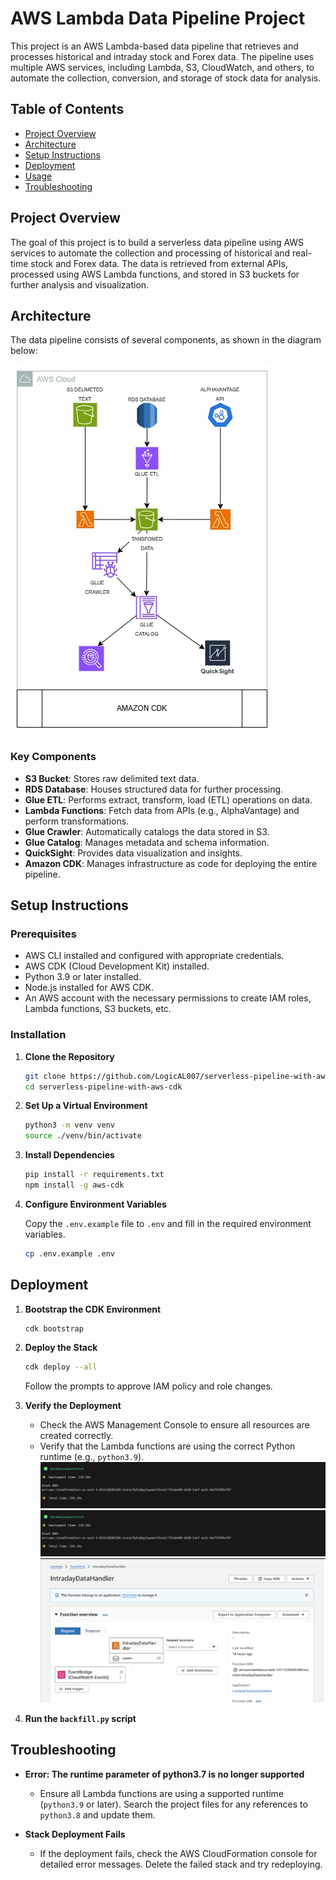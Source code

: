 # AWS Lambda Data Pipeline Project

This project is an AWS Lambda-based data pipeline that retrieves and processes historical and intraday stock and Forex data. The pipeline uses multiple AWS services, including Lambda, S3, CloudWatch, and others, to automate the collection, conversion, and storage of stock data for analysis.

## Table of Contents

- [Project Overview](#project-overview)
- [Architecture](#architecture)
- [Setup Instructions](#setup-instructions)
- [Deployment](#deployment)
- [Usage](#usage)
- [Troubleshooting](#troubleshooting)

## Project Overview

The goal of this project is to build a serverless data pipeline using AWS services to automate the collection and processing of historical and real-time stock and Forex data. The data is retrieved from external APIs, processed using AWS Lambda functions, and stored in S3 buckets for further analysis and visualization.

## Architecture

The data pipeline consists of several components, as shown in the diagram below:

![alt text](cdkpipeline.jpg)

### Key Components

- **S3 Bucket**: Stores raw delimited text data.
- **RDS Database**: Houses structured data for further processing.
- **Glue ETL**: Performs extract, transform, load (ETL) operations on data.
- **Lambda Functions**: Fetch data from APIs (e.g., AlphaVantage) and perform transformations.
- **Glue Crawler**: Automatically catalogs the data stored in S3.
- **Glue Catalog**: Manages metadata and schema information.
- **QuickSight**: Provides data visualization and insights.
- **Amazon CDK**: Manages infrastructure as code for deploying the entire pipeline.

## Setup Instructions

### Prerequisites

- AWS CLI installed and configured with appropriate credentials.
- AWS CDK (Cloud Development Kit) installed.
- Python 3.9 or later installed.
- Node.js installed for AWS CDK.
- An AWS account with the necessary permissions to create IAM roles, Lambda functions, S3 buckets, etc.

### Installation

1. **Clone the Repository**

   ```bash
   git clone https://github.com/LogicAL007/serverless-pipeline-with-aws-cdk.git
   cd serverless-pipeline-with-aws-cdk
   ```

2. **Set Up a Virtual Environment**

   ```bash
   python3 -m venv venv
   source ./venv/bin/activate
   ```

3. **Install Dependencies**

   ```bash
   pip install -r requirements.txt
   npm install -g aws-cdk
   ```

4. **Configure Environment Variables**

   Copy the `.env.example` file to `.env` and fill in the required environment variables.

   ```bash
   cp .env.example .env
   ```

## Deployment

1. **Bootstrap the CDK Environment**

   ```bash
   cdk bootstrap
   ```

2. **Deploy the Stack**

   ```bash
   cdk deploy --all
   ```

   Follow the prompts to approve IAM policy and role changes.

3. **Verify the Deployment**

   - Check the AWS Management Console to ensure all resources are created correctly.
   - Verify that the Lambda functions are using the correct Python runtime (e.g., `python3.9`).
![alt text](<Screenshot 2024-09-07 145527.png>)
![alt text](<Screenshot 2024-09-07 145527-1.png>)
![alt text](<Screenshot 2024-09-07 145959.png>)
4. **Run the `backfill.py` script**

## Troubleshooting

- **Error: The runtime parameter of python3.7 is no longer supported**
  - Ensure all Lambda functions are using a supported runtime (`python3.9` or later). Search the project files for any references to `python3.8` and update them.

- **Stack Deployment Fails**
  - If the deployment fails, check the AWS CloudFormation console for detailed error messages. Delete the failed stack and try redeploying.

